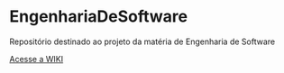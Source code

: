 # EngenhariaDeSoftware
Repositório destinado ao projeto da matéria de Engenharia de Software

[Acesse a WIKI](https://github.com/LuisCastanh0/EngenhariaDeSoftware/wiki)
